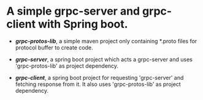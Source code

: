 # A simple grpc-server and grpc-client with Spring boot.

- **_grpc-protos-lib_**, a simple maven project only containing \*.proto files for protocol buffer to create code.

- **_grpc-server_**, a spring boot project which acts a grpc-server and uses 'grpc-protos-lib' as project dependency.

- **_grpc-client_**, a spring boot project for requesting 'grpc-server' and fetching response from it. It also uses 'grpc-protos-lib' as project dependency.
